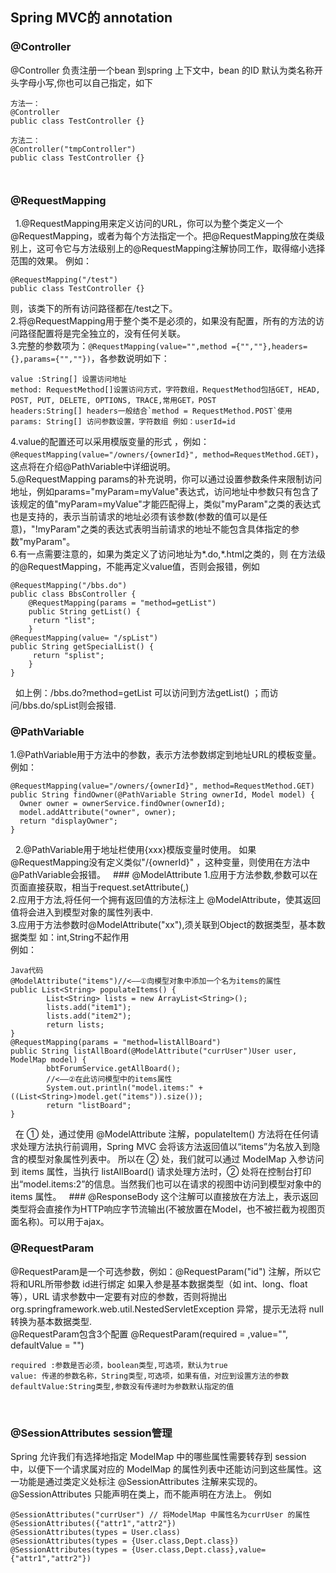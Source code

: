 ## Spring MVC的 annotation

### @Controller

@Controller 负责注册一个bean 到spring 上下文中，bean 的ID 默认为类名称开头字母小写,你也可以自己指定，如下 

	方法一： 
	@Controller 
	public class TestController {} 
	 
	方法二：            
	@Controller("tmpController") 
	public class TestController {} 

	 
### @RequestMapping     
 
1.@RequestMapping用来定义访问的URL，你可以为整个类定义一个@RequestMapping，或者为每个方法指定一个。把@RequestMapping放在类级别上，这可令它与方法级别上的@RequestMapping注解协同工作，取得缩小选择范围的效果。 
例如： 

	@RequestMapping("/test") 
	public class TestController {} 

则，该类下的所有访问路径都在/test之下。     
2.将@RequestMapping用于整个类不是必须的，如果没有配置，所有的方法的访问路径配置将是完全独立的，没有任何关联。     
3.完整的参数项为：`@RequestMapping(value="",method ={"",""},headers={},params={"",""})`，各参数说明如下：

	value :String[] 设置访问地址 
	method: RequestMethod[]设置访问方式，字符数组，RequestMethod包括GET, HEAD, POST, PUT, DELETE, OPTIONS, TRACE,常用GET，POST 
	headers:String[] headers一般结合`method = RequestMethod.POST`使用 
	params: String[] 访问参数设置，字符数组 例如：userId=id 
4.value的配置还可以采用模版变量的形式 ，例如：`@RequestMapping(value="/owners/{ownerId}", method=RequestMethod.GET)`，这点将在介绍@PathVariable中详细说明。    
5.@RequestMapping params的补充说明，你可以通过设置参数条件来限制访问地址，例如params="myParam=myValue"表达式，访问地址中参数只有包含了该规定的值"myParam=myValue"才能匹配得上，类似"myParam"之类的表达式也是支持的，表示当前请求的地址必须有该参数(参数的值可以是任意)，"!myParam"之类的表达式表明当前请求的地址不能包含具体指定的参数"myParam"。    
6.有一点需要注意的，如果为类定义了访问地址为*.do,*.html之类的，则
在方法级的@RequestMapping，不能再定义value值，否则会报错，例如 

	@RequestMapping("/bbs.do")  
	public class BbsController {  
	    @RequestMapping(params = "method=getList")  
	    public String getList() {  
	     return "list";  
	    }  
	@RequestMapping(value= "/spList")  
	public String getSpecialList() {  
	     return "splist";  
	    }  
	}  
 
如上例：/bbs.do?method=getList 可以访问到方法getList() ；而访问/bbs.do/spList则会报错. 
 
### @PathVariable 
1.@PathVariable用于方法中的参数，表示方法参数绑定到地址URL的模板变量。 
例如： 

	@RequestMapping(value="/owners/{ownerId}", method=RequestMethod.GET)  
	public String findOwner(@PathVariable String ownerId, Model model) {  
	  Owner owner = ownerService.findOwner(ownerId);    
	  model.addAttribute("owner", owner);    
	  return "displayOwner";  
	}  
 
2.@PathVariable用于地址栏使用{xxx}模版变量时使用。 
如果@RequestMapping没有定义类似"/{ownerId}" ，这种变量，则使用在方法中@PathVariable会报错。 
 
### @ModelAttribute 
1.应用于方法参数,参数可以在页面直接获取，相当于request.setAttribute(,)    
2.应用于方法,将任何一个拥有返回值的方法标注上 @ModelAttribute，使其返回值将会进入到模型对象的属性列表中.    
3.应用于方法参数时@ModelAttribute("xx"),须关联到Object的数据类型，基本数据类型 如：int,String不起作用    
例如： 

	Java代码  
	@ModelAttribute("items")//<——①向模型对象中添加一个名为items的属性  
	public List<String> populateItems() {  
	        List<String> lists = new ArrayList<String>();  
	        lists.add("item1");  
	        lists.add("item2");  
	        return lists;  
	}  
	@RequestMapping(params = "method=listAllBoard")  
	public String listAllBoard(@ModelAttribute("currUser")User user, ModelMap model) {  
	        bbtForumService.getAllBoard();  
	        //<——②在此访问模型中的items属性  
	        System.out.println("model.items:" + ((List<String>)model.get("items")).size());  
	        return "listBoard";  
	}  
 
在 ① 处，通过使用 @ModelAttribute 注解，populateItem() 方法将在任何请求处理方法执行前调用，Spring MVC 会将该方法返回值以“items”为名放入到隐含的模型对象属性列表中。 所以在 ② 处，我们就可以通过 ModelMap 入参访问到 items 属性，当执行 listAllBoard() 请求处理方法时，② 处将在控制台打印出“model.items:2”的信息。当然我们也可以在请求的视图中访问到模型对象中的 items 属性。 
 
### @ResponseBody 
这个注解可以直接放在方法上，表示返回类型将会直接作为HTTP响应字节流输出(不被放置在Model，也不被拦截为视图页面名称)。可以用于ajax。 

### @RequestParam 
@RequestParam是一个可选参数，例如：@RequestParam("id") 注解，所以它将和URL所带参数 id进行绑定 如果入参是基本数据类型（如 int、long、float 等），URL 请求参数中一定要有对应的参数，否则将抛出 org.springframework.web.util.NestedServletException 异常，提示无法将 null 转换为基本数据类型.     
@RequestParam包含3个配置 @RequestParam(required = ,value="", defaultValue = "")  
  
	required :参数是否必须，boolean类型,可选项，默认为true  
	value: 传递的参数名称，String类型,可选项，如果有值，对应到设置方法的参数 
	defaultValue:String类型,参数没有传递时为参数默认指定的值 
 
### @SessionAttributes session管理 
Spring 允许我们有选择地指定 ModelMap 中的哪些属性需要转存到 session 中，以便下一个请求属对应的 ModelMap 的属性列表中还能访问到这些属性。这一功能是通过类定义处标注 @SessionAttributes 注解来实现的。@SessionAttributes 只能声明在类上，而不能声明在方法上。 例如    

	@SessionAttributes("currUser") // 将ModelMap 中属性名为currUser 的属性 
	@SessionAttributes({"attr1","attr2"}) 
	@SessionAttributes(types = User.class) 
	@SessionAttributes(types = {User.class,Dept.class}) 
	@SessionAttributes(types = {User.class,Dept.class},value={"attr1","attr2"}) 
